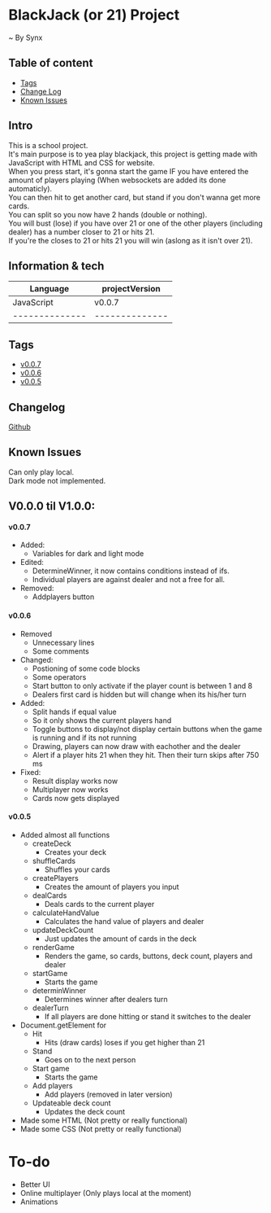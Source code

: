 ﻿# BlackJack (or 21) Project

~ By Synx

## Table of content
* [Tags](#Tags)
* [Change Log](#Changelog)
* [Known Issues](#Known-Issues)

## Intro
This is a school project. \
It's main purpose is to yea play blackjack, this project is getting made with JavaScript with HTML and CSS for website. \
When you press start, it's gonna start the game IF you have entered the amount of players playing (When websockets are added its done automaticly). \
You can then hit to get another card, but stand if you don't wanna get more cards. \
You can split so you now have 2 hands (double or nothing). \
You will bust (lose) if you have over 21 or one of the other players (including dealer) has a number closer to 21 or hits 21. \
If you're the closes to 21 or hits 21 you will win (aslong as it isn't over 21).

## Information & tech

|    Language    | projectVersion | 
| -------------- | -------------- |
|   JavaScript   |     v0.0.7     |
| -------------- | -------------- |

## Tags
* [v0.0.7](https://github.com/SynxEU/JS-BlackJack/releases/tag/v0.0.7)
* [v0.0.6](https://github.com/SynxEU/JS-BlackJack/releases/tag/v0.0.6)
* [v0.0.5](https://github.com/SynxEU/JS-BlackJack/releases/tag/v0.0.5)

## Changelog
[Github](https://github.com/SynxEU/JS-BlackJack/commits/main/)

## Known Issues
Can only play local. \
Dark mode not implemented.

## V0.0.0 til V1.0.0:

#### v0.0.7
* Added:
   * Variables for dark and light mode
* Edited:
   * DetermineWinner, it now contains conditions instead of ifs.
   * Individual players are against dealer and not a free for all.
* Removed:
   * Addplayers button 

#### v0.0.6
* Removed
  * Unnecessary lines
  * Some comments
* Changed:
  * Postioning of some code blocks
  * Some operators
  * Start button to only activate if the player count is between 1 and 8
  * Dealers first card is hidden but will change when its his/her turn
* Added:
  * Split hands if equal value
  * So it only shows the current players hand
  * Toggle buttons to display/not display certain buttons when the game is running and if its not running
  * Drawing, players can now draw with eachother and the dealer
  * Alert if a player hits 21 when they hit. Then their turn skips after 750 ms
* Fixed:
  * Result display works now
  * Multiplayer now works
  * Cards now gets displayed

#### v0.0.5
* Added almost all functions
  *  createDeck
     * Creates your deck
  *  shuffleCards
     * Shuffles your cards 
  *  createPlayers
     * Creates the amount of players you input 
  *  dealCards
     * Deals cards to the current player
  *  calculateHandValue
     * Calculates the hand value of players and dealer
  *  updateDeckCount
     * Just updates the amount of cards in the deck
  *  renderGame
     * Renders the game, so cards, buttons, deck count, players and dealer
  *  startGame
     * Starts the game
  *  determinWinner
     * Determines winner after dealers turn
  *  dealerTurn
     * If all players are done hitting or stand it switches to the dealer
* Document.getElement for
  * Hit
     * Hits (draw cards) loses if you get higher than 21
  * Stand
     * Goes on to the next person
  * Start game
     * Starts the game
  * Add players
     * Add players (removed in later version)
  * Updateable deck count
     * Updates the deck count
* Made some HTML (Not pretty or really functional)
* Made some CSS (Not pretty or really functional)

# To-do

* Better UI
* Online multiplayer (Only plays local at the moment)
* Animations
